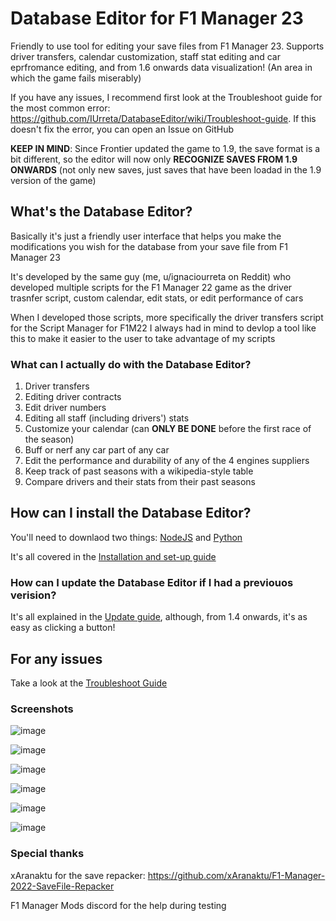 # Database Editor for F1 Manager 23 #
Friendly to use tool for editing your save files from F1 Manager 23. Supports driver transfers, calendar customization, staff stat editing and car eprfromance editing, and from 1.6 onwards data visualization! (An area in which the game fails miserably)

If you have any issues, I recommend first look at the Troubleshoot guide for the most common error: https://github.com/IUrreta/DatabaseEditor/wiki/Troubleshoot-guide. If this doesn't fix the error, you can open an Issue on GitHub

**KEEP IN MIND**: Since Frontier updated the game to 1.9, the save format is a bit different, so the editor will now only **RECOGNIZE SAVES FROM 1.9 ONWARDS** (not only new saves, just saves that have been loadad in the 1.9 version of the game)

## What's the Database Editor? ##
Basically it's just a friendly user interface that helps you make the modifications you wish for the database from your save file from F1 Manager 23

It's developed by the same guy (me, u/ignaciourreta on Reddit) who developed multiple scripts for the F1 Manager 22 game as the driver trasnfer script, custom calendar, edit stats, or edit performance of cars

When I developed those scripts, more specifically the driver transfers script for the Script Manager for F1M22 I always had in mind to devlop a tool like this to make it easier to the user to take advantage of my scripts

### What can I actually do with the Database Editor? ###

1. Driver transfers
2. Editing driver contracts
3. Edit driver numbers
4. Editing all staff (including drivers') stats
5. Customize your calendar (can **ONLY BE DONE** before the first race of the season)
6. Buff or nerf any car part of any car
7. Edit the performance and durability of any of the 4 engines suppliers
8. Keep track of past seasons with a wikipedia-style table
9. Compare drivers and their stats from their past seasons

## How can I install the Database Editor? ##
You'll need to downlaod two things: [NodeJS](https://nodejs.org/en/download) and [Python](https://www.python.org/downloads/)

It's all covered in the [Installation and set-up guide](https://github.com/IUrreta/DatabaseEditor/wiki/Installation-and-set%E2%80%90up-guide)

### How can I update the Database Editor if I had a previouos verision? ###

It's all explained in the [Update guide](https://github.com/IUrreta/DatabaseEditor/wiki/Update-guide), although, from 1.4 onwards, it's as easy as clicking a button!

## For any issues ##

Take a  look at the [Troubleshoot Guide](https://github.com/IUrreta/DatabaseEditor/wiki/Troubleshoot-guide)

### Screenshots ###

![image](https://github.com/IUrreta/DatabaseEditor/assets/95303008/f8eb8172-5b27-41d6-b68f-15c63837948c)

![image](https://github.com/IUrreta/DatabaseEditor/assets/95303008/804f32c4-fcde-4d8f-86b9-50e14660af9a)

![image](https://github.com/IUrreta/DatabaseEditor/assets/95303008/66706691-1627-4a14-9f3f-5403e09e8d86)

![image](https://github.com/IUrreta/DatabaseEditor/assets/95303008/d413ffdd-f696-45b8-8516-133e45c7935f)

![image](https://github.com/IUrreta/DatabaseEditor/assets/95303008/b681f63e-b740-4a3b-a047-2aa77a4e2a83)

![image](https://github.com/IUrreta/DatabaseEditor/assets/95303008/44f7820a-01be-4297-a0f8-2aecf59ed600)



### Special thanks ###
xAranaktu for the save repacker: https://github.com/xAranaktu/F1-Manager-2022-SaveFile-Repacker

F1 Manager Mods discord for the help during testing
